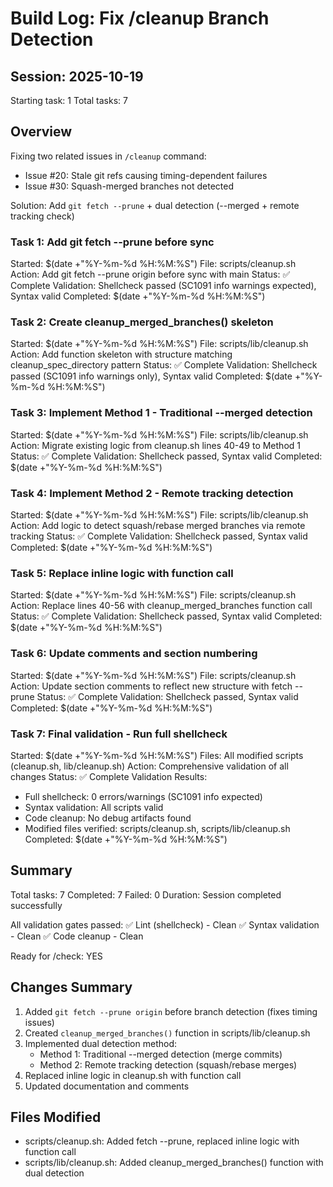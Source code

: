 # Build Log: Fix /cleanup Branch Detection

## Session: 2025-10-19
Starting task: 1
Total tasks: 7

## Overview
Fixing two related issues in `/cleanup` command:
- Issue #20: Stale git refs causing timing-dependent failures
- Issue #30: Squash-merged branches not detected

Solution: Add `git fetch --prune` + dual detection (--merged + remote tracking check)

### Task 1: Add git fetch --prune before sync
Started: $(date +"%Y-%m-%d %H:%M:%S")
File: scripts/cleanup.sh
Action: Add git fetch --prune origin before sync with main
Status: ✅ Complete
Validation: Shellcheck passed (SC1091 info warnings expected), Syntax valid
Completed: $(date +"%Y-%m-%d %H:%M:%S")

### Task 2: Create cleanup_merged_branches() skeleton
Started: $(date +"%Y-%m-%d %H:%M:%S")
File: scripts/lib/cleanup.sh
Action: Add function skeleton with structure matching cleanup_spec_directory pattern
Status: ✅ Complete
Validation: Shellcheck passed (SC1091 info warnings only), Syntax valid
Completed: $(date +"%Y-%m-%d %H:%M:%S")

### Task 3: Implement Method 1 - Traditional --merged detection
Started: $(date +"%Y-%m-%d %H:%M:%S")
File: scripts/lib/cleanup.sh
Action: Migrate existing logic from cleanup.sh lines 40-49 to Method 1
Status: ✅ Complete
Validation: Shellcheck passed, Syntax valid
Completed: $(date +"%Y-%m-%d %H:%M:%S")

### Task 4: Implement Method 2 - Remote tracking detection
Started: $(date +"%Y-%m-%d %H:%M:%S")
File: scripts/lib/cleanup.sh
Action: Add logic to detect squash/rebase merged branches via remote tracking
Status: ✅ Complete
Validation: Shellcheck passed, Syntax valid
Completed: $(date +"%Y-%m-%d %H:%M:%S")

### Task 5: Replace inline logic with function call
Started: $(date +"%Y-%m-%d %H:%M:%S")
File: scripts/cleanup.sh
Action: Replace lines 40-56 with cleanup_merged_branches function call
Status: ✅ Complete
Validation: Shellcheck passed, Syntax valid
Completed: $(date +"%Y-%m-%d %H:%M:%S")

### Task 6: Update comments and section numbering
Started: $(date +"%Y-%m-%d %H:%M:%S")
File: scripts/cleanup.sh
Action: Update section comments to reflect new structure with fetch --prune
Status: ✅ Complete
Validation: Shellcheck passed, Syntax valid
Completed: $(date +"%Y-%m-%d %H:%M:%S")

### Task 7: Final validation - Run full shellcheck
Started: $(date +"%Y-%m-%d %H:%M:%S")
Files: All modified scripts (cleanup.sh, lib/cleanup.sh)
Action: Comprehensive validation of all changes
Status: ✅ Complete
Validation Results:
- Full shellcheck: 0 errors/warnings (SC1091 info expected)
- Syntax validation: All scripts valid
- Code cleanup: No debug artifacts found
- Modified files verified: scripts/cleanup.sh, scripts/lib/cleanup.sh
Completed: $(date +"%Y-%m-%d %H:%M:%S")

## Summary
Total tasks: 7
Completed: 7
Failed: 0
Duration: Session completed successfully

All validation gates passed:
✅ Lint (shellcheck) - Clean
✅ Syntax validation - Clean
✅ Code cleanup - Clean

Ready for /check: YES

## Changes Summary
1. Added `git fetch --prune origin` before branch detection (fixes timing issues)
2. Created `cleanup_merged_branches()` function in scripts/lib/cleanup.sh
3. Implemented dual detection method:
   - Method 1: Traditional --merged detection (merge commits)
   - Method 2: Remote tracking detection (squash/rebase merges)
4. Replaced inline logic in cleanup.sh with function call
5. Updated documentation and comments

## Files Modified
- scripts/cleanup.sh: Added fetch --prune, replaced inline logic with function call
- scripts/lib/cleanup.sh: Added cleanup_merged_branches() function with dual detection
